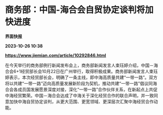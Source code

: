 # 商务部：中国-海合会自贸协定谈判将加快进度
**界面快报**

**2023-10-26 10:38**

**https://www.jiemian.com/article/10292846.html**

在今天举行的商务部例行新闻发布会上，商务部新闻发言人束珏婷介绍，中国－海合会6+1经贸部长会10月22日在广州举行，取得积极成果。商务部新闻发言人束珏婷表示，本次经贸部长会，明确了一条主线，即中海高质量共建“一带一路”。双方将以共建“一带一路”迈向高质量发展新阶段为契机，推动共建“一带一路”倡议同海合会各成员国发展愿景深度对接，深化“一带一路”合作伙伴关系，在新起点上共促中海经贸繁荣。中国－海合会达成了中海关于深化经贸合作的联合声明，并一致同意加快中海自贸协定谈判，从更大范围、更宽领域、更深层次汇聚中海经贸合作动能。